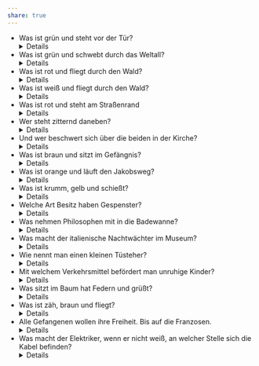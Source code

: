 ```yaml
---
share: true
---
```


* Was ist grün und steht vor der Tür? <details>Ein Klopfsalat</details>
* Was ist grün und schwebt durch das Weltall? <details>Ein Salatellit</details>
* Was ist rot und fliegt durch den Wald? <details>Die Binde Maja</details>
* Was ist weiß und fliegt durch den Wald? <details>Die Biene Majo</details>
* Was ist rot und steht am Straßenrand <details>Eine Hagenutte</details>
* Wer steht zitternd daneben? <details>Eine Frostituierte</details>
* Und wer beschwert sich über die beiden in der Kirche? <details>Eine Frommbeere</details>
* Was ist braun und sitzt im Gefängnis? <details>Eine Knastanie</details>
* Was ist orange und läuft den Jakobsweg? <details>Eine Wanderine</details>
* Was ist krumm, gelb und schießt? <details>Eine Banone</details>
* Welche Art Besitz haben Gespenster? <details>Geistiges Eigentum</details>
* Was nehmen Philosophen mit in die Badewanne? <details>Nietzsche-Entchen</details>
* Was macht der italienische Nachtwächter im Museum? <details>Der Pasta auf.</details>
* Wie nennt man einen kleinen Tüsteher? <details>Sicherheitshalber!</details>
* Mit welchem Verkehrsmittel befördert man unruhige Kinder? <details>Mit dem Zappelin.</details>
* Was sitzt im Baum hat Federn und grüßt? <details>Ein Huhu.</details>
* Was ist zäh, braun und fliegt? <details>Eine Ledermaus.</details>
* Alle Gefangenen wollen ihre Freiheit. Bis auf die Franzosen. <details>Die wollen lieber Tee.</details>
* Was macht der Elektriker, wenn er nicht weiß, an welcher Stelle sich die Kabel befinden? <details>Er schaut ins Vokabelheft.</details>
